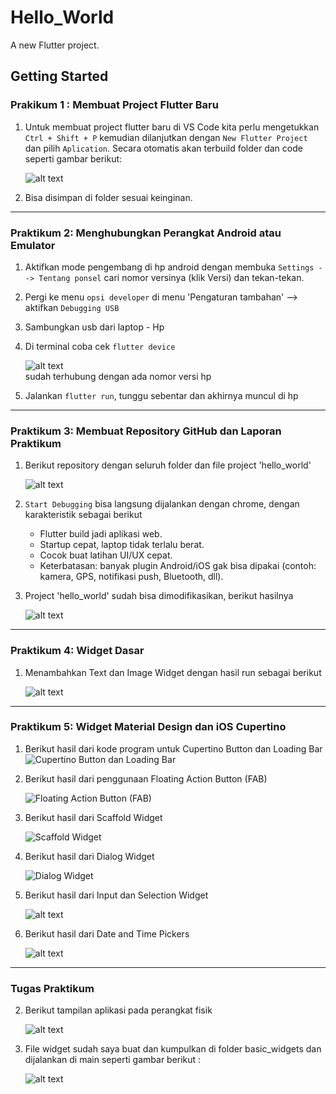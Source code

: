 # Hello_World

A new Flutter project.

## Getting Started
### Prakikum 1 : Membuat Project Flutter Baru
1. Untuk membuat project flutter baru di VS Code kita perlu mengetukkan `Ctrl + Shift + P` kemudian dilanjutkan dengan `New Flutter Project` dan pilih `Aplication`. Secara otomatis akan terbuild folder dan code seperti gambar berikut: 

    ![alt text](images/prak01.png)

2. Bisa disimpan di folder sesuai keinginan. 
<hr>

### Praktikum 2: Menghubungkan Perangkat Android atau Emulator
1. Aktifkan mode pengembang di hp android dengan membuka `Settings --> Tentang ponsel` cari nomor versinya (klik Versi) dan tekan-tekan.
2. Pergi ke menu `opsi developer` di menu 'Pengaturan tambahan' --> aktifkan `Debugging USB`
3. Sambungkan usb dari laptop - Hp
4. Di terminal coba cek `flutter device`

    ![alt text](images/prak02.png) <br> sudah terhubung dengan ada nomor versi hp
5. Jalankan `flutter run`, tunggu sebentar dan akhirnya muncul di hp
<hr>

### Praktikum 3: Membuat Repository GitHub dan Laporan Praktikum
1. Berikut repository dengan seluruh folder dan file project 'hello_world'

    ![alt text](images/prak03.png)

2. `Start Debugging` bisa langsung dijalankan dengan chrome, dengan karakteristik sebagai berikut
    
    - Flutter build jadi aplikasi web.
    - Startup cepat, laptop tidak terlalu berat.
    - Cocok buat latihan UI/UX cepat.
    - Keterbatasan: banyak plugin Android/iOS gak bisa dipakai (contoh: kamera, GPS, notifikasi push, Bluetooth, dll).

3. Project 'hello_world' sudah bisa dimodifikasikan, berikut hasilnya

    ![alt text](images/01.png)
<hr>

### Praktikum 4: Widget Dasar
1. Menambahkan Text dan Image Widget dengan hasil run sebagai berikut

    ![alt text](images/prak04.png)
<hr>

### Praktikum 5: Widget Material Design dan iOS Cupertino
1. Berikut hasil dari kode program untuk Cupertino Button dan Loading Bar
    ![Cupertino Button dan Loading Bar](images/prak05.1.png)

2. Berikut hasil dari penggunaan Floating Action Button (FAB)

    ![Floating Action Button (FAB)](images/prak05.2.png)

3. Berikut hasil dari Scaffold Widget

    ![Scaffold Widget](images/prak05.3.png)

4. Berikut hasil dari Dialog Widget

    ![Dialog Widget](images/prak05.4.png)

5. Berikut hasil dari Input dan Selection Widget

    ![alt text](images/prak05.5.png)

6. Berikut hasil dari Date and Time Pickers

    ![alt text](images/prak05.6.png)

<hr>

### Tugas Praktikum
2. Berikut tampilan aplikasi pada perangkat fisik

    ![alt text](images/tp2.jpg)

3. File widget sudah saya buat dan kumpulkan di folder basic_widgets dan dijalankan di main seperti gambar berikut :

    ![alt text](images/tp3.png)

